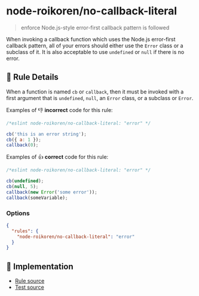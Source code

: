 # node-roikoren/no-callback-literal
> enforce Node.js-style error-first callback pattern is followed

When invoking a callback function which uses the Node.js error-first callback pattern, all of your errors should either use the `Error` class or a subclass of it. It is also acceptable to use `undefined` or `null` if there is no error.

## 📖 Rule Details

When a function is named `cb` or `callback`, then it must be invoked with a first argument that is `undefined`, `null`, an `Error` class, or a subclass or `Error`.

Examples of :-1: **incorrect** code for this rule:

```js
/*eslint node-roikoren/no-callback-literal: "error" */

cb('this is an error string');
cb({ a: 1 });
callback(0);
```

Examples of :+1: **correct** code for this rule:

```js
/*eslint node-roikoren/no-callback-literal: "error" */

cb(undefined);
cb(null, 5);
callback(new Error('some error'));
callback(someVariable);
```

### Options

```json
{
  "rules": {
    "node-roikoren/no-callback-literal": "error"
  }
}
```

## 🔎 Implementation

- [Rule source](https://github.com/roikoren755/eslint-plugin-node/blob/v3.0.4/src/rules/no-callback-literal.ts)
- [Test source](https://github.com/roikoren755/eslint-plugin-node/blob/v3.0.4/tests/src/rules/no-callback-literal.ts)
